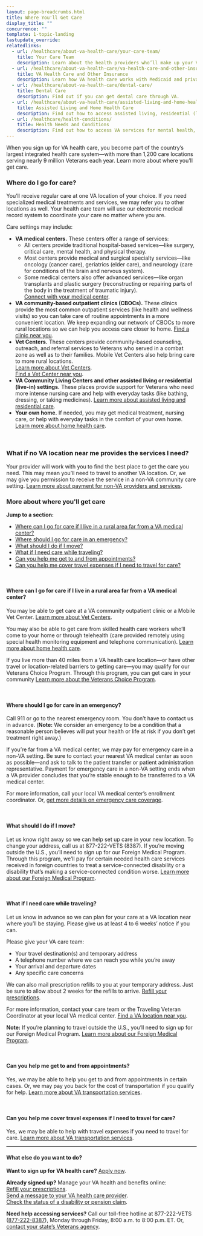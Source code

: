 ```yaml
---
layout: page-breadcrumbs.html
title: Where You'll Get Care
display_title: ""
concurrence: ""
template: 1-topic-landing
lastupdate_override:
relatedlinks:
  - url: /healthcare/about-va-health-care/your-care-team/
    title: Your Care Team
    description: Learn about the health providers who’ll make up your VA care team.
  - url: /healthcare/about-va-health-care/va-health-care-and-other-insurance/
    title: VA Health Care and Other Insurance
    description: Learn how VA health care works with Medicaid and private insurance.
  - url: /healthcare/about-va-health-care/dental-care/
    title: Dental Care
    description: Find out if you can get dental care through VA.
  - url: /healthcare/about-va-health-care/assisted-living-and-home-health-care/
    title: Assisted Living and Home Health Care
    description: Find out how to access assisted living, residential (live-in), or home health care options through VA.
  - url: /healthcare/health-conditions/
    title: Health Needs and Conditions
    description: Find out how to access VA services for mental health, women’s health, and other specific needs.
---
```


<div class="va-introtext">

When you sign up for VA health care, you become part of the country’s largest integrated health care system—with more than 1,200 care locations serving nearly 9 million Veterans each year. Learn more about where you’ll get care.

</div>

<div class="feature" markdown=“1”>

### Where do I go for care?

You’ll receive regular care at one VA location of your choice. If you need specialized medical treatments and services, we may refer you to other locations as well. Your health care team will use our electronic medical record system to coordinate your care no matter where you are.

Care settings may include:

- **VA medical centers.** These centers offer a range of services:
  - All centers provide traditional hospital-based services—like surgery, critical care, mental health, and physical therapy.
  - Most centers provide medical and surgical specialty services—like oncology (cancer care), geriatrics (elder care), and neurology (care for conditions of the brain and nervous system).
  - Some medical centers also offer advanced services—like organ transplants and plastic surgery (reconstructing or repairing parts of the body in the treatment of traumatic injury). <br />
[Connect with your medical center](https://www.va.gov/health/vamc/).
- **VA community-based outpatient clinics (CBOCs).** These clinics provide the most common outpatient services (like health and wellness visits) so you can take care of routine appointments in a more convenient location. We keep expanding our network of CBOCs to more rural locations so we can help you access care closer to home. [Find a clinic near you](https://www.va.gov/directory/guide/home.asp).
- **Vet Centers.** These centers provide community-based counseling, outreach, and referral services to Veterans who served in a combat zone as well as to their families. Mobile Vet Centers also help bring care to more rural locations. <br />
[Learn more about Vet Centers](http://www.vetcenter.va.gov). <br />
[Find a Vet Center near you](https://www.va.gov/directory/guide/vetcenter.asp).
- **VA Community Living Centers and other assisted living or residential (live-in) settings.** These places provide support for Veterans who need more intense nursing care and help with everyday tasks (like bathing, dressing, or taking medicines). [Learn more about assisted living and residential care](/healthcare/about-va-health-care/assisted-living-and-home-health-care/).
- **Your own home.** If needed, you may get medical treatment, nursing care, or help with everyday tasks in the comfort of your own home. [Learn more about home health care](/healthcare/about-va-health-care/assisted-living-and-home-health-care/).

<br>

### What if no VA location near me provides the services I need?

Your provider will work with you to find the best place to get the care you need. This may mean you’ll need to travel to another VA location. Or, we may give you permission to receive the service in a non-VA community care setting. [Learn more about payment for non-VA providers and services](https://www.va.gov/PURCHASEDCARE/programs/veterans/nonvacare/).

</div>

### More about where you'll get care

**Jump to a section:**

- [Where can I go for care if I live in a rural area far from a VA medical center?](#care-rural-area)
- [Where should I go for care in an emergency?](#care-emergency)
- [What should I do if I move?](#care-if-moving)
- [What if I need care while traveling? ](#care-while-traveling)
- [Can you help me get to and from appointments?](#care-transportation)
- [Can you help me cover travel expenses if I need to travel for care?](#care-travel-expenses)

<br>

<span id="care-rural-area">

#### Where can I go for care if I live in a rural area far from a VA medical center?

You may be able to get care at a VA community outpatient clinic or a Mobile Vet Center. [Learn more about Vet Centers](http://www.vetcenter.va.gov).

You may also be able to get care from skilled health care workers who’ll come to your home or through telehealth (care provided remotely using special health monitoring equipment and telephone communication). [Learn more about home health care](/healthcare/about-va-health-care/assisted-living-and-home-health-care/).

If you live more than 40 miles from a VA health care location—or have other travel or location-related barriers to getting care—you may qualify for our Veterans Choice Program. Through this program, you can get care in your community [Learn more about the Veterans Choice Program](https://www.va.gov/opa/choiceact/index.asp).

<br>

<span id="care-emergency">

#### Where should I go for care in an emergency? 

Call 911 or go to the nearest emergency room. You don’t have to contact us in advance. (**Note:** We consider an emergency to be a condition that a reasonable person believes will put your health or life at risk if you don’t get treatment right away.)

If you’re far from a VA medical center, we may pay for emergency care in a non-VA setting. Be sure to contact your nearest VA medical center as soon as possible—and ask to talk to the patient transfer or patient administration representative. Payment for emergency care in a non-VA setting ends when a VA provider concludes that you’re stable enough to be transferred to a VA medical center.

For more information, call your local VA medical center’s enrollment coordinator. Or, [get more details on emergency care coverage](https://www.va.gov/healthbenefits/access/emergency_care.asp).

<br>

<span id="care-if-moving">

#### What should I do if I move? 

Let us know right away so we can help set up care in your new location. To change your address, call us at 877-222-VETS (8387). If you’re moving outside the U.S., you’ll need to sign up for our Foreign Medical Program. Through this program, we’ll pay for certain needed health care services received in foreign countries to treat a service-connected disability or a disability that’s making a service-connected condition worse. [Learn more about our Foreign Medical Program](https://www.va.gov/COMMUNITYCARE/programs/veterans/fmp/index.asp).

<br>

<span id="care-while-traveling">

#### What if I need care while traveling? 

Let us know in advance so we can plan for your care at a VA location near where you’ll be staying. Please give us at least 4 to 6 weeks’ notice if you can.

Please give your VA care team:

- Your travel destination(s) and temporary address
- A telephone number where we can reach you while you’re away
- Your arrival and departure dates
- Any specific care concerns

We can also mail prescription refills to you at your temporary address. Just be sure to allow about 2 weeks for the refills to arrive. [Refill your prescriptions](/healthcare/prescriptions/).

For more information, contact your care team or the Traveling Veteran Coordinator at your local VA medical center. [Find a VA location near you](https://www.va.gov/directory/guide/home.asp).

**Note:** If you’re planning to travel outside the U.S., you’ll need to sign up for our Foreign Medical Program. [Learn more about our Foreign Medical Program](https://www.va.gov/COMMUNITYCARE/programs/veterans/fmp/index.asp).

<br>

<span id="care-transportation">

#### Can you help me get to and from appointments? 

Yes, we may be able to help you get to and from appointments in certain cases. Or, we may pay you back for the cost of transportation if you qualify for help. [Learn more about VA transportation services](https://www.va.gov/healthbenefits/vtp/).

<br>

<span id="care-travel-expenses">

#### Can you help me cover travel expenses if I need to travel for care?

Yes, we may be able to help with travel expenses if you need to travel for care. [Learn more about VA transportation services](https://www.va.gov/healthbenefits/vtp/).

------

#### What else do you want to do?

**Want to sign up for VA health care?** [Apply now](/healthcare/apply/).

**Already signed up?** Manage your VA health and benefits online: <br />
[Refill your prescriptions](/healthcare/prescriptions/). <br />
[Send a message to your VA health care provider](/healthcare/messaging/). <br />
[Check the status of a disability or pension claim](/track-claims/).

**Need help accessing services?** Call our toll-free hotline at 877-222-VETS (<a href="tel:+1phonenumber">877-222-8387</a>), Monday through Friday, 8:00 a.m. to 8:00 p.m. ET. Or, [contact your state’s Veterans agency](https://www.va.gov/statedva.htm).

